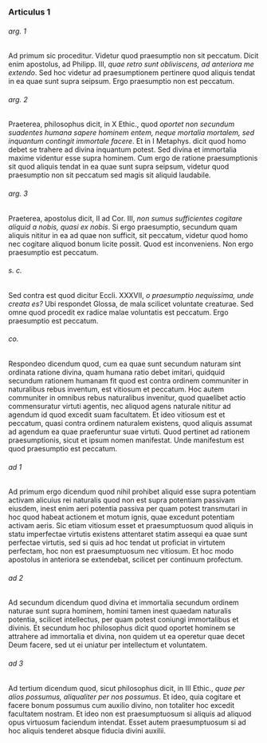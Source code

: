 ### Articulus 1

###### arg. 1
Ad primum sic proceditur. Videtur quod praesumptio non sit peccatum. Dicit enim apostolus, ad Philipp. III, *quae retro sunt obliviscens, ad anteriora me extendo*. Sed hoc videtur ad praesumptionem pertinere quod aliquis tendat in ea quae sunt supra seipsum. Ergo praesumptio non est peccatum.

###### arg. 2
Praeterea, philosophus dicit, in X Ethic., quod *oportet non secundum suadentes humana sapere hominem entem, neque mortalia mortalem, sed inquantum contingit immortale facere*. Et in I Metaphys. dicit quod homo debet se trahere ad divina inquantum potest. Sed divina et immortalia maxime videntur esse supra hominem. Cum ergo de ratione praesumptionis sit quod aliquis tendat in ea quae sunt supra seipsum, videtur quod praesumptio non sit peccatum sed magis sit aliquid laudabile.

###### arg. 3
Praeterea, apostolus dicit, II ad Cor. III, *non sumus sufficientes cogitare aliquid a nobis, quasi ex nobis*. Si ergo praesumptio, secundum quam aliquis nititur in ea ad quae non sufficit, sit peccatum, videtur quod homo nec cogitare aliquod bonum licite possit. Quod est inconveniens. Non ergo praesumptio est peccatum.

###### s. c.
Sed contra est quod dicitur Eccli. XXXVII, *o praesumptio nequissima, unde creata es?* Ubi respondet Glossa, de mala scilicet voluntate creaturae. Sed omne quod procedit ex radice malae voluntatis est peccatum. Ergo praesumptio est peccatum.

###### co.
Respondeo dicendum quod, cum ea quae sunt secundum naturam sint ordinata ratione divina, quam humana ratio debet imitari, quidquid secundum rationem humanam fit quod est contra ordinem communiter in naturalibus rebus inventum, est vitiosum et peccatum. Hoc autem communiter in omnibus rebus naturalibus invenitur, quod quaelibet actio commensuratur virtuti agentis, nec aliquod agens naturale nititur ad agendum id quod excedit suam facultatem. Et ideo vitiosum est et peccatum, quasi contra ordinem naturalem existens, quod aliquis assumat ad agendum ea quae praeferuntur suae virtuti. Quod pertinet ad rationem praesumptionis, sicut et ipsum nomen manifestat. Unde manifestum est quod praesumptio est peccatum.

###### ad 1
Ad primum ergo dicendum quod nihil prohibet aliquid esse supra potentiam activam alicuius rei naturalis quod non est supra potentiam passivam eiusdem, inest enim aeri potentia passiva per quam potest transmutari in hoc quod habeat actionem et motum ignis, quae excedunt potentiam activam aeris. Sic etiam vitiosum esset et praesumptuosum quod aliquis in statu imperfectae virtutis existens attentaret statim assequi ea quae sunt perfectae virtutis, sed si quis ad hoc tendat ut proficiat in virtutem perfectam, hoc non est praesumptuosum nec vitiosum. Et hoc modo apostolus in anteriora se extendebat, scilicet per continuum profectum.

###### ad 2
Ad secundum dicendum quod divina et immortalia secundum ordinem naturae sunt supra hominem, homini tamen inest quaedam naturalis potentia, scilicet intellectus, per quam potest coniungi immortalibus et divinis. Et secundum hoc philosophus dicit quod oportet hominem se attrahere ad immortalia et divina, non quidem ut ea operetur quae decet Deum facere, sed ut ei uniatur per intellectum et voluntatem.

###### ad 3
Ad tertium dicendum quod, sicut philosophus dicit, in III Ethic., *quae per alios possumus, aliqualiter per nos possumus*. Et ideo, quia cogitare et facere bonum possumus cum auxilio divino, non totaliter hoc excedit facultatem nostram. Et ideo non est praesumptuosum si aliquis ad aliquod opus virtuosum faciendum intendat. Esset autem praesumptuosum si ad hoc aliquis tenderet absque fiducia divini auxilii.

